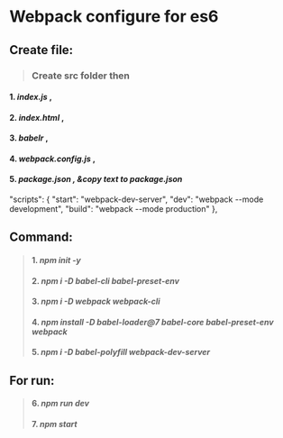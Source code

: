 # Webpack configure for es6

## Create file:
> ### Create src folder then
#### 1. *index.js* ,
#### 2. *index.html* ,
#### 3. *babelr* ,
#### 4. *webpack.config.js* ,
#### 5. *package.json , &copy text to package.json*

"scripts": {
      "start": "webpack-dev-server",
      "dev": "webpack --mode development",
      "build": "webpack --mode production"
},
## Command:
> #### 1. *npm init -y*
> #### 2. *npm i -D babel-cli babel-preset-env*
> #### 3. *npm i -D webpack webpack-cli*
> #### 4. *npm install -D babel-loader@7 babel-core babel-preset-env webpack*
> #### 5. *npm i -D babel-polyfill webpack-dev-server*

## For run: 
> #### 6. *npm run dev*
> #### 7. *npm start*
